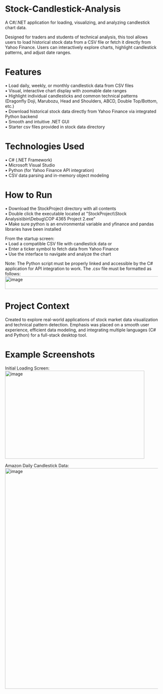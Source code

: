 # Stock-Candlestick-Analysis
A C#/.NET application for loading, visualizing, and analyzing candlestick chart data. 

Designed for traders and students of technical analysis, this tool allows users to load historical stock data from a CSV file or fetch it directly from Yahoo Finance. Users can interactively explore charts, highlight candlestick patterns, and adjust date ranges.

# Features
• Load daily, weekly, or monthly candlestick data from CSV files<br>
• Visual, interactive chart display with zoomable date ranges<br>
• Highlight individual candlesticks and common technical patterns (Dragonfly Doji, Marubozu, Head and Shoulders, ABCD, Double Top/Bottom, etc.)<br>
• Download historical stock data directly from Yahoo Finance via integrated Python backend<br>
• Smooth and intuitive .NET GUI<br>
• Starter csv files provided in stock data directory<br>

# Technologies Used
• C# (.NET Framework)<br>
• Microsoft Visual Studio<br>
• Python (for Yahoo Finance API integration)<br>
• CSV data parsing and in-memory object modeling<br>

# How to Run
• Download the StockProject directory with all contents<br>
• Double click the executable located at "StockProject\Stock Analysis\bin\Debug\COP 4365 Project 2.exe"<br>
• Make sure python is an environmental variable and yfinance and pandas libraries have been installed<br>

From the startup screen:<br>
• Load a compatible CSV file with candlestick data or<br>
• Enter a ticker symbol to fetch data from Yahoo Finance<br>
• Use the interface to navigate and analyze the chart<br>

Note: The Python script must be properly linked and accessible by the C# application for API integration to work. The .csv file must be formatted as follows:<br>
<img width="515" height="42" alt="image" src="https://github.com/user-attachments/assets/8e9d4c29-4cb5-4117-9741-3c1373a66093" />

# Project Context
Created to explore real-world applications of stock market data visualization and technical pattern detection. Emphasis was placed on a smooth user experience, efficient data modeling, and integrating multiple languages (C# and Python) for a full-stack desktop tool.

# Example Screenshots
Initial Loading Screen:<br>
<img width="459" height="290" alt="image" src="https://github.com/user-attachments/assets/0395b22d-5ee5-4b24-98dd-4f362dc3a8d2" />


Amazon Daily Candlestick Data:<br>
<img width="1366" height="727" alt="image" src="https://github.com/user-attachments/assets/ba6f4afa-dd8e-4370-9b09-88ddc33965bb" />
